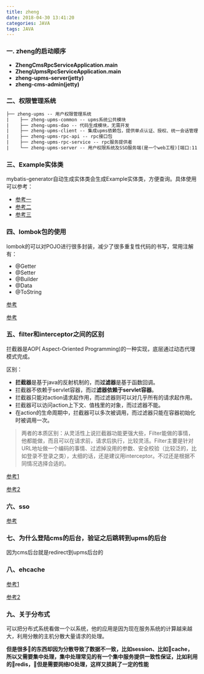 ```yaml
---
title: zheng
date: 2018-04-30 13:41:20
categories: JAVA
tags: JAVA
---
```

### 一. zheng的启动顺序
- **ZhengCmsRpcServiceApplication.main**
- **ZhengUpmsRpcServiceApplication.main**
- **zheng-upms-server(jetty)**
- **zheng-cms-admin(jetty)**

<!--more-->
### 二、权限管理系统
```xml
├── zheng-upms -- 用户权限管理系统
|    ├── zheng-upms-common -- upms系统公共模块
|    ├── zheng-upms-dao -- 代码生成模块，无需开发
|    ├── zheng-upms-client -- 集成upms依赖包，提供单点认证、授权、统一会话管理
|    ├── zheng-upms-rpc-api -- rpc接口包
|    ├── zheng-upms-rpc-service -- rpc服务提供者
|    └── zheng-upms-server -- 用户权限系统及SSO服务端(是一个web工程)[端口:1111]
```

### 三、Example实体类
mybatis-generator自动生成实体类会生成Example实体类，方便查询。具体使用可以参考：
- [参考一](https://www.cnblogs.com/kangping/p/6001519.html)
- [参考二](https://blog.csdn.net/zhemeban/article/details/71901759)
- [参考三](http://www.mybatis.org/generator/generatedobjects/exampleClassUsage.html)

### 四、lombok包的使用
lombok的可以对POJO进行很多封装，减少了很多重复性代码的书写，常用注解有：
- @Getter
- @Setter
- @Builder
- @Data
- @ToString

[参考](https://segmentfault.com/a/1190000005133786)

[参考](https://blog.csdn.net/mccand1234/article/details/53456411)

### 五、filter和interceptor之间的区别
拦截器是AOP( Aspect-Oriented Programming)的一种实现，底层通过动态代理模式完成。

区别：
- **拦截器**是基于java的反射机制的，而**过滤器**是基于函数回调。
- 拦截器不依赖于servlet容器，而过**滤器依赖于servlet容器**。
- 拦截器只能对action请求起作用，而过滤器则可以对几乎所有的请求起作用。
- 拦截器可以访问action上下文、值栈里的对象，而过滤器不能。
- 在action的生命周期中，拦截器可以多次被调用，而过滤器只能在容器初始化时被调用一次。
 > 两者的本质区别：从灵活性上说拦截器功能更强大些，Filter能做的事情，他都能做，而且可以在请求前，请求后执行，比较灵活。Filter主要是针对URL地址做一个编码的事情、过滤掉没用的参数、安全校验（比较泛的，比如登录不登录之类），太细的话，还是建议用interceptor。不过还是根据不同情况选择合适的。
 
[参考1](https://blog.csdn.net/qq_36411874/article/details/53996873)

[参考2](https://www.jianshu.com/p/3e6433ead5c3)

### 六、sso
[参考](https://www.cnblogs.com/ywlaker/p/6113927.html)

### 七、为什么登陆cms的后台，验证之后跳转到upms的后台
因为cms后台就是redirect到upms后台的

### 八、ehcache
[参考1](https://www.jianshu.com/p/5a0669d6305e)

[参考2](http://raychase.iteye.com/blog/1545906)

### 九、关于分布式
可以把分布式系统看做一个以系统，他的应用是因为现在服务系统的计算越来越大，利用分散的主机分散大量请求的处理。

**但是很多的东西却因为分散导致了数据不一致，比如session、比如cache，所以又需要集中处理，集中处理常见的有一个集中服务提供一致性保证，比如利用的redis，但是需要网络IO处理，这样又损耗了一定的性能**